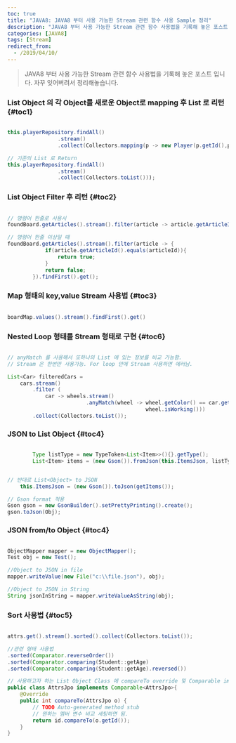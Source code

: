 ```yaml
---
toc: true
title: "JAVA8: JAVA8 부터 사용 가능한 Stream 관련 함수 사용 Sample 정리"
description: "JAVA8 부터 사용 가능한 Stream 관련 함수 사용법을 기록해 놓은 포스트 입니다."
categories: [JAVA8]
tags: [Stream]
redirect_from:
  - /2019/04/10/
---
```


> JAVA8 부터 사용 가능한 Stream 관련 함수 사용법을 기록해 놓은 포스트 입니다. 자꾸 잊어버려서 정리해놓습니다.

### List Object 의 각 Object를 새로운 Object로 mapping 후 List 로 리턴 {#toc1}
```java

this.playerRepository.findAll()
				.stream()
				.collect(Collectors.mapping(p -> new Player(p.getId(),p.getName(),p.getNum(),p.getPosition()), Collectors.toList()));

// 기존의 List 로 Return
this.playerRepository.findAll()
				.stream()
				.collect(Collectors.toList()));				

```

### List Object Filter 후 리턴 {#toc2}
```java

// 명령어 한줄로 사용시
foundBoard.getArticles().stream().filter(article -> article.getArticleId().equals(articleId)).findFirst().get();

// 명령어 한줄 이상일 때
foundBoard.getArticles().stream().filter(article -> {
			if(article.getArticleId().equals(articleId)){
				return true;
			}
			return false;
		}).findFirst().get();

```

### Map 형태의 key,value Stream 사용법 {#toc3}
```java

boardMap.values().stream().findFirst().get()

```

### Nested Loop 형태를 Stream 형태로 구현 {#toc6}
```java

// anyMatch 를 사용해서 또하나의 List 에 있는 정보를 비교 가능함.
// Stream 은 한번만 사용가능. For loop 안에 Stream 사용하면 에러남.

List<Car> filteredCars =
    cars.stream()
        .filter (
            car -> wheels.stream()
                         .anyMatch(wheel -> wheel.getColor() == car.getColor() &&      
                                            wheel.isWorking()))
        .collect(Collectors.toList());

```


### JSON to List Object  {#toc4}
```java

		Type listType = new TypeToken<List<Item>>(){}.getType();
		List<Item> items = (new Gson()).fromJson(this.ItemsJson, listType);


// 반대로 List<Object> to JSON
    this.ItemsJson = (new Gson()).toJson(getItems());

// Gson format 적용		
Gson gson = new GsonBuilder().setPrettyPrinting().create();
gson.toJson(Obj);

```

### JSON from/to Object  {#toc4}
```java

ObjectMapper mapper = new ObjectMapper();
Test obj = new Test();

//Object to JSON in file
mapper.writeValue(new File("c:\\file.json"), obj);

//Object to JSON in String
String jsonInString = mapper.writeValueAsString(obj);

```

### Sort 사용법  {#toc5}
```java

attrs.get().stream().sorted().collect(Collectors.toList());

//관련 형태 사용법
.sorted(Comparator.reverseOrder())
.sorted(Comparator.comparing(Student::getAge)
.sorted(Comparator.comparing(Student::getAge).reversed())

// 사용하고자 하는 List Object Class 에 compareTo override 및 Comparable implements
public class AttrsJpo implements Comparable<AttrsJpo>{
	@Override
	public int compareTo(AttrsJpo o) {
		// TODO Auto-generated method stub
		// 원하는 멤버 변수 비교 세팅하면 됨.
		return id.compareTo(o.getId());
	}
}

```

[^1]: This is a footnote.

[kramdown]: https://kramdown.gettalong.org/
[My Blog]: https://marindie.github.io